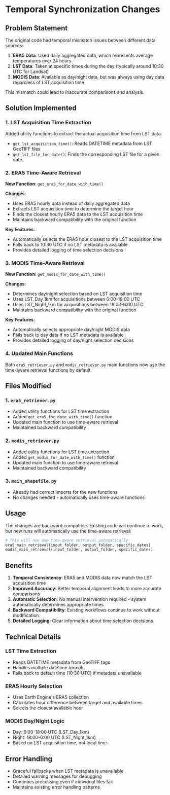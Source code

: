 # Temporal Synchronization Changes

## Problem Statement

The original code had temporal mismatch issues between different data sources:

1. **ERA5 Data**: Used daily aggregated data, which represents average temperatures over 24 hours
2. **LST Data**: Taken at specific times during the day (typically around 10:30 UTC for Landsat)
3. **MODIS Data**: Available as day/night data, but was always using day data regardless of LST acquisition time

This mismatch could lead to inaccurate comparisons and analysis.

## Solution Implemented

### 1. LST Acquisition Time Extraction

Added utility functions to extract the actual acquisition time from LST data:

- `get_lst_acquisition_time()`: Reads DATETIME metadata from LST GeoTIFF files
- `get_lst_file_for_date()`: Finds the corresponding LST file for a given date

### 2. ERA5 Time-Aware Retrieval

**New Function**: `get_era5_for_date_with_time()`

**Changes**:
- Uses ERA5 hourly data instead of daily aggregated data
- Extracts LST acquisition time to determine the target hour
- Finds the closest hourly ERA5 data to the LST acquisition time
- Maintains backward compatibility with the original function

**Key Features**:
- Automatically selects the ERA5 hour closest to the LST acquisition time
- Falls back to 10:30 UTC if no LST metadata is available
- Provides detailed logging of time selection decisions

### 3. MODIS Time-Aware Retrieval

**New Function**: `get_modis_for_date_with_time()`

**Changes**:
- Determines day/night selection based on LST acquisition time
- Uses LST_Day_1km for acquisitions between 6:00-18:00 UTC
- Uses LST_Night_1km for acquisitions between 18:00-6:00 UTC
- Maintains backward compatibility with the original function

**Key Features**:
- Automatically selects appropriate day/night MODIS data
- Falls back to day data if no LST metadata is available
- Provides detailed logging of day/night selection decisions

### 4. Updated Main Functions

Both `era5_retriever.py` and `modis_retriever.py` main functions now use the time-aware retrieval functions by default.

## Files Modified

### 1. `era5_retriever.py`
- Added utility functions for LST time extraction
- Added `get_era5_for_date_with_time()` function
- Updated main function to use time-aware retrieval
- Maintained backward compatibility

### 2. `modis_retriever.py`
- Added utility functions for LST time extraction
- Added `get_modis_for_date_with_time()` function
- Updated main function to use time-aware retrieval
- Maintained backward compatibility

### 3. `main_shapefile.py`
- Already had correct imports for the new functions
- No changes needed - automatically uses time-aware functions

## Usage

The changes are backward compatible. Existing code will continue to work, but new runs will automatically use the time-aware retrieval:

```python
# This will now use time-aware retrieval automatically
era5_main_retrieval(input_folder, output_folder, specific_dates)
modis_main_retrieval(input_folder, output_folder, specific_dates)
```

## Benefits

1. **Temporal Consistency**: ERA5 and MODIS data now match the LST acquisition time
2. **Improved Accuracy**: Better temporal alignment leads to more accurate comparisons
3. **Automatic Selection**: No manual intervention required - system automatically determines appropriate times
4. **Backward Compatibility**: Existing workflows continue to work without modification
5. **Detailed Logging**: Clear information about time selection decisions

## Technical Details

### LST Time Extraction
- Reads DATETIME metadata from GeoTIFF tags
- Handles multiple datetime formats
- Falls back to default time (10:30 UTC) if metadata unavailable

### ERA5 Hourly Selection
- Uses Earth Engine's ERA5 collection
- Calculates hour difference between target and available times
- Selects the closest available hour

### MODIS Day/Night Logic
- Day: 6:00-18:00 UTC (LST_Day_1km)
- Night: 18:00-6:00 UTC (LST_Night_1km)
- Based on LST acquisition time, not local time

## Error Handling

- Graceful fallbacks when LST metadata is unavailable
- Detailed warning messages for debugging
- Continues processing even if individual files fail
- Maintains existing error handling patterns 
